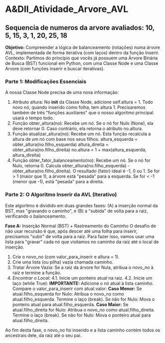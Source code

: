 # A&DII_Atividade_Arvore_AVL
## Sequencia de numeros da arvore avaliados: 10, 5, 15, 3, 1, 20, 25, 18

**Objetivo:** Compreender a lógica de balanceamento (rotações) numa árvore AVL, implementada de forma iterativa (com laços) dentro da função Inserir.
Contexto: Partimos do princípio que vocês já possuem uma Árvore Binária de Busca (BST) funcional em Python, com uma Classe Node e uma Classe Arvore (com funções inserir e buscar iterativas).
### **Parte 1:** Modificações Essenciais
A nossa Classe Node precisa de uma nova informação:
1. Atributo altura:
No __init__ da Classe Node, adicione self.altura = 1. Todo novo nó, quando inserido como folha, tem altura 1.
Precisaremos também de três "funções auxiliares" que o nosso algoritmo principal usará o tempo todo.
1. Função obter_altura(no):
Recebe um nó.
Se o nó for Nulo (None), ela deve retornar 0.
Caso contrário, ela retorna o atributo no.altura.
2. Função atualizar_altura(no):
Recebe um nó.
Esta função recalcula a altura de um nó com base nos seus filhos.
altura_esquerda = obter_altura(no.filho_esquerda)
altura_direita = obter_altura(no.filho_direita)
no.altura = 1 + max(altura_esquerda, altura_direita)
3. Função obter_fator_balanceamento(no):
Recebe um nó.
Se o nó for Nulo, retorna 0.
Calcula obter_altura(no.filho_esquerda) - obter_altura(no.filho_direita).
O resultado (fator) ideal é -1, 0 ou 1. Se for > 1 (maior que 1), a árvore está "pesada" para a esquerda. Se for < -1 (menor que -1), está "pesada" para a direita.

### **Parte 2:** O Algoritmo Inserir da AVL (Iterativo)
Este algoritmo é dividido em duas grandes fases: (A) a inserção normal da BST, mas "gravando o caminho", e (B) a "subida" de volta para a raiz, verificando o balanceamento.

**Fase A:** Inserção Normal (BST) + Rastreamento do Caminho
O desafio de não usar recursão é que, após descer até uma folha para inserir, precisamos "subir" de volta para a raiz. Para fazer isso, vamos usar uma lista para "gravar" cada nó que visitamos no caminho da raiz até o local de inserção.

1. Crie o novo_no (com valor_para_inserir e altura = 1).
2. Crie uma lista (ou pilha) vazia chamada caminho.
3. Tratar Árvore Vazia: Se a raiz da árvore for Nula, atribua o novo_no à raiz e termine a função.
4. *Encontrar o Local:*
4.1. Inicie um ponteiro atual na raiz.
4.2. Inicie um laço (while True):
**IMPORTANTE:** Adicione o nó atual à lista caminho.
Compare o valor_para_inserir com atual.valor:
**Caso Menor:**
Se atual.filho_esquerda for Nulo:
Atribua o novo_no como atual.filho_esquerda.
Termine o laço (break).
Se não for Nulo:
Mova o ponteiro atual para atual.filho_esquerda.
**Caso Maior:** 
Se atual.filho_direita for Nulo:
Atribua o novo_no como atual.filho_direita.
Termine o laço (break).
Se não for Nulo:
Mova o ponteiro atual para atual.filho_direita.

Ao fim desta fase, o novo_no foi inserido e a lista caminho contém todos os ancestrais dele, da raiz até o seu pai.
